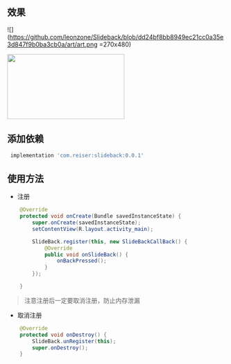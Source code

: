 
## 效果

![](https://github.com/leonzone/Slideback/blob/dd24bf8bb8949ec21cc0a35e3d847f9b0ba3cb0a/art/art.png =270x480)

<img src="https://github.com/leonzone/Slideback/blob/master/a/1.jpg" width=270 height=150/>

## 添加依赖

``` groovy
 implementation 'com.reiser:slideback:0.0.1'
```

## 使用方法


- 注册

``` java
    @Override
    protected void onCreate(Bundle savedInstanceState) {
        super.onCreate(savedInstanceState);
        setContentView(R.layout.activity_main);

        SlideBack.register(this, new SlideBackCallBack() {
            @Override
            public void onSlideBack() {
                onBackPressed();
            }
        });

    }
```

> 注意注册后一定要取消注册，防止内存泄漏

- 取消注册

``` java
    @Override
    protected void onDestroy() {
        SlideBack.unRegister(this);
        super.onDestroy();
    }
```

